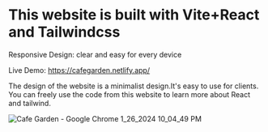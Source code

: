 # This website is built with Vite+React and Tailwindcss 

Responsive Design: clear and easy for every device 

Live Demo: https://cafegarden.netlify.app/

The design of the website is a minimalist design.It's easy to use for clients. You can freely use the code from this website to learn more about React and tailwind.

![Cafe Garden - Google Chrome 1_26_2024 10_04_49 PM](https://github.com/akmweb/cafe_garden/assets/150655160/71ae36c6-6fa5-4373-add3-a1a00c9839bb)
